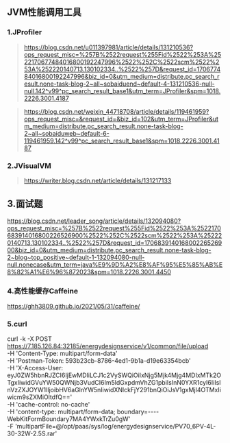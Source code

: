 ## JVM性能调用工具

### 1.JProfiler

> https://blog.csdn.net/u011397981/article/details/131210536?ops_request_misc=%257B%2522request%255Fid%2522%253A%2522170677484016800192247996%2522%252C%2522scm%2522%253A%252220140713.130102334..%2522%257D&request_id=170677484016800192247996&biz_id=0&utm_medium=distribute.pc_search_result.none-task-blog-2~all~sobaiduend~default-4-131210536-null-null.142^v99^pc_search_result_base1&utm_term=JProfiler&spm=1018.2226.3001.4187

> https://blog.csdn.net/weixin_44718708/article/details/119461959?ops_request_misc=&request_id=&biz_id=102&utm_term=JProfiler&utm_medium=distribute.pc_search_result.none-task-blog-2~all~sobaiduweb~default-6-119461959.142^v99^pc_search_result_base1&spm=1018.2226.3001.4187

### 2.JVisualVM

> https://writer.blog.csdn.net/article/details/131217133

## 3.面试题

https://blog.csdn.net/leader_song/article/details/132094080?ops_request_misc=%257B%2522request%255Fid%2522%253A%2522170683914016800226526900%2522%252C%2522scm%2522%253A%252220140713.130102334..%2522%257D&request_id=170683914016800226526900&biz_id=0&utm_medium=distribute.pc_search_result.none-task-blog-2~blog~top_positive~default-1-132094080-null-null.nonecase&utm_term=java%E9%9D%A2%E8%AF%95%E5%85%AB%E8%82%A1%E6%96%872023&spm=1018.2226.3001.4450

### 4.高性能缓存Caffeine

https://ghh3809.github.io/2021/05/31/caffeine/

### 5.curl

 curl -k -X POST \
  https://7.185.126.84:32185/energydesignservice/v1/common/file/upload \
  -H 'Content-Type: multipart/form-data' \
  -H 'Postman-Token: 593b23cb-8786-4ed1-9b1a-d19e63354bcb' \
  -H 'X-Access-User: eyJ0ZW5hbnRJZCI6IjEwMDIiLCJ1c2VySWQiOiIxNjg5Mjk4Mjg4MDIxMTk2OTgxIiwidGVuYW50QWNjb3VudCI6Im5ldGxpdmVhZG1pbiIsInN0YXR1cyI6IiIsInVzZXJOYW1lIjoibHV6aGlnYW5nIiwidXNlckFjY291bnQiOiJsV1gxMjI4OTMxIiwicm9sZXMiOltdfQ==' \
  -H 'cache-control: no-cache' \
  -H 'content-type: multipart/form-data; boundary=----WebKitFormBoundary7MA4YWxkTrZu0gW' \
  -F 'multipartFile=@/opt/paas/sys/log/energydesignservice/PV70_6PV-4L-30-32W-2.5S.rar'
  
  
